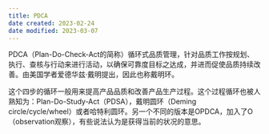 ```yaml
---
title: PDCA
date created: 2023-02-24
date modified: 2023-03-07
---
```


PDCA（Plan-Do-Check-Act的简称）循环式品质管理，针对品质工作按规划、执行、查核与行动来进行活动，以确保可靠度目标之达成，并进而促使品质持续改善。由美国学者爱德华兹·戴明提出，因此也称戴明环。

这个四步的循环一般用来提高产品品质和改善产品生产过程。这个过程循环也被人熟知为：Plan-Do-Study-Act（PDSA），戴明圆环（Deming circle/cycle/wheel）或者哈特利圆环。另一个不同的版本是OPDCA，加入了O（observation观察），有些说法认为是获得当前的状况的意思。

